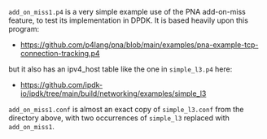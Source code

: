 `add_on_miss1.p4` is a very simple example use of the PNA add-on-miss
feature, to test its implementation in DPDK.  It is based heavily upon this program:

+ https://github.com/p4lang/pna/blob/main/examples/pna-example-tcp-connection-tracking.p4

but it also has an ipv4_host table like the one in `simple_l3.p4`
here:

+ https://github.com/ipdk-io/ipdk/tree/main/build/networking/examples/simple_l3

`add_on_miss1.conf` is almost an exact copy of `simple_l3.conf` from
the directory above, with two occurrences of `simple_l3` replaced with
`add_on_miss1`.
